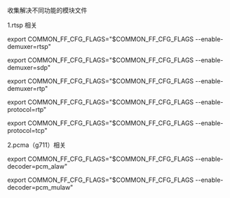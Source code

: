 收集解决不同功能的模块文件


1.rtsp 相关

export COMMON_FF_CFG_FLAGS="$COMMON_FF_CFG_FLAGS --enable-demuxer=rtsp"

export COMMON_FF_CFG_FLAGS="$COMMON_FF_CFG_FLAGS --enable-demuxer=sdp"

export COMMON_FF_CFG_FLAGS="$COMMON_FF_CFG_FLAGS --enable-demuxer=rtp"


export COMMON_FF_CFG_FLAGS="$COMMON_FF_CFG_FLAGS --enable-protocol=rtp"

export COMMON_FF_CFG_FLAGS="$COMMON_FF_CFG_FLAGS --enable-protocol=tcp"


2.pcma（g711）相关

export COMMON_FF_CFG_FLAGS="$COMMON_FF_CFG_FLAGS --enable-decoder=pcm_alaw"

export COMMON_FF_CFG_FLAGS="$COMMON_FF_CFG_FLAGS --enable-decoder=pcm_mulaw"
